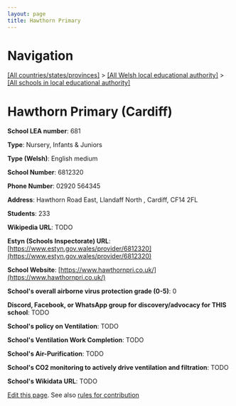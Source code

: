 ```yaml
---
layout: page
title: Hawthorn Primary
---
```

# Navigation

[[All countries/states/provinces]](../../..) > [[All Welsh local educational authority]](../..) > [[All schools in local educational authority]](..)

# Hawthorn Primary (Cardiff)

**School LEA number**: 681

**Type**: Nursery, Infants & Juniors

**Type (Welsh)**: English medium

**School Number**: 6812320

**Phone Number**: 02920 564345

**Address**: Hawthorn Road East, Llandaff North , Cardiff, CF14 2FL

**Students**: 233

**Wikipedia URL**: TODO

**Estyn (Schools Inspectorate) URL**: [https://www.estyn.gov.wales/provider/6812320](https://www.estyn.gov.wales/provider/6812320)

**School Website**: [https://www.hawthornpri.co.uk/](https://www.hawthornpri.co.uk/)

**School's overall airborne virus protection grade (0-5)**: 0

**Discord, Facebook, or WhatsApp group for discovery/advocacy for THIS school**: TODO

**School's policy on Ventilation**: TODO

**School's Ventilation Work Completion**: TODO

**School's Air-Purification**: TODO

**School's CO2 monitoring to actively drive ventilation and filtration**: TODO

**School's Wikidata URL**: TODO




[Edit this page](https://github.com/ventilate-schools/Wales/edit/prif/./Cardiff/Hawthorn_Primary.md). See also [rules for contribution](../../../contribution-rules/)